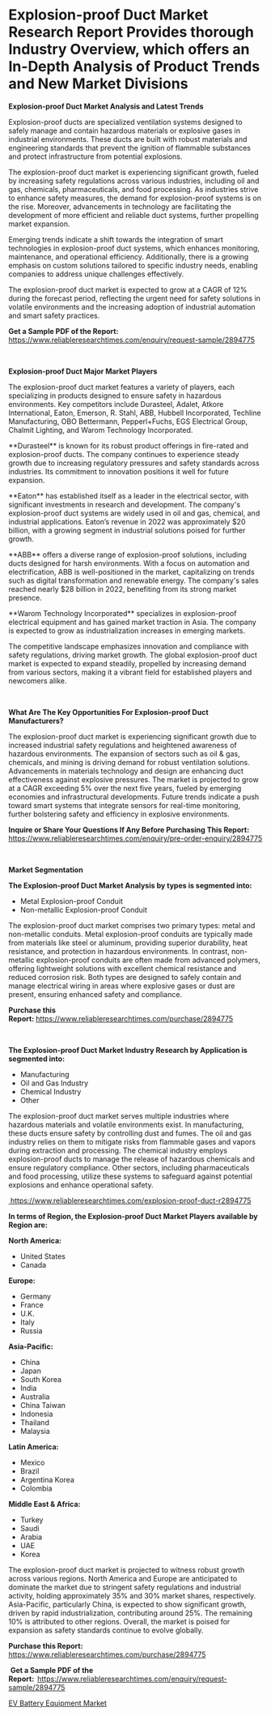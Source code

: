 <p><h1>Explosion-proof Duct Market Research Report Provides thorough Industry Overview, which offers an In-Depth Analysis of Product Trends and New Market Divisions</h1></p><p><strong>Explosion-proof Duct Market Analysis and Latest Trends</strong></p>
<p><p>Explosion-proof ducts are specialized ventilation systems designed to safely manage and contain hazardous materials or explosive gases in industrial environments. These ducts are built with robust materials and engineering standards that prevent the ignition of flammable substances and protect infrastructure from potential explosions.</p><p>The explosion-proof duct market is experiencing significant growth, fueled by increasing safety regulations across various industries, including oil and gas, chemicals, pharmaceuticals, and food processing. As industries strive to enhance safety measures, the demand for explosion-proof systems is on the rise. Moreover, advancements in technology are facilitating the development of more efficient and reliable duct systems, further propelling market expansion.</p><p>Emerging trends indicate a shift towards the integration of smart technologies in explosion-proof duct systems, which enhances monitoring, maintenance, and operational efficiency. Additionally, there is a growing emphasis on custom solutions tailored to specific industry needs, enabling companies to address unique challenges effectively.</p><p>The explosion-proof duct market is expected to grow at a CAGR of 12% during the forecast period, reflecting the urgent need for safety solutions in volatile environments and the increasing adoption of industrial automation and smart safety practices.</p></p>
<p><strong>Get a Sample PDF of the Report:&nbsp;</strong> <a href="https://www.reliableresearchtimes.com/enquiry/request-sample/2894775?utm_campaign=3184&utm_medium=2&utm_source=Github&utm_content=ia&utm_term=15032025&utm_id=explosion-proof-duct">https://www.reliableresearchtimes.com/enquiry/request-sample/2894775</a></p>
<p>&nbsp;</p>
<p><strong>Explosion-proof Duct Major Market Players</strong></p>
<p><p>The explosion-proof duct market features a variety of players, each specializing in products designed to ensure safety in hazardous environments. Key competitors include Durasteel, Adalet, Atkore International, Eaton, Emerson, R. Stahl, ABB, Hubbell Incorporated, Techline Manufacturing, OBO Bettermann, Pepperl+Fuchs, EGS Electrical Group, Chalmit Lighting, and Warom Technology Incorporated.</p><p>**Durasteel** is known for its robust product offerings in fire-rated and explosion-proof ducts. The company continues to experience steady growth due to increasing regulatory pressures and safety standards across industries. Its commitment to innovation positions it well for future expansion.</p><p>**Eaton** has established itself as a leader in the electrical sector, with significant investments in research and development. The company's explosion-proof duct systems are widely used in oil and gas, chemical, and industrial applications. Eaton’s revenue in 2022 was approximately $20 billion, with a growing segment in industrial solutions poised for further growth.</p><p>**ABB** offers a diverse range of explosion-proof solutions, including ducts designed for harsh environments. With a focus on automation and electrification, ABB is well-positioned in the market, capitalizing on trends such as digital transformation and renewable energy. The company's sales reached nearly $28 billion in 2022, benefiting from its strong market presence.</p><p>**Warom Technology Incorporated** specializes in explosion-proof electrical equipment and has gained market traction in Asia. The company is expected to grow as industrialization increases in emerging markets. </p><p>The competitive landscape emphasizes innovation and compliance with safety regulations, driving market growth. The global explosion-proof duct market is expected to expand steadily, propelled by increasing demand from various sectors, making it a vibrant field for established players and newcomers alike.</p></p>
<p>&nbsp;</p>
<p><strong>What Are The Key Opportunities For Explosion-proof Duct Manufacturers?</strong></p>
<p><p>The explosion-proof duct market is experiencing significant growth due to increased industrial safety regulations and heightened awareness of hazardous environments. The expansion of sectors such as oil & gas, chemicals, and mining is driving demand for robust ventilation solutions. Advancements in materials technology and design are enhancing duct effectiveness against explosive pressures. The market is projected to grow at a CAGR exceeding 5% over the next five years, fueled by emerging economies and infrastructural developments. Future trends indicate a push toward smart systems that integrate sensors for real-time monitoring, further bolstering safety and efficiency in explosive environments.</p></p>
<p><strong>Inquire or Share Your Questions If Any Before Purchasing This Report:</strong> <a href="https://www.reliableresearchtimes.com/enquiry/pre-order-enquiry/2894775?utm_campaign=3184&utm_medium=2&utm_source=Github&utm_content=ia&utm_term=15032025&utm_id=explosion-proof-duct">https://www.reliableresearchtimes.com/enquiry/pre-order-enquiry/2894775</a></p>
<p>&nbsp;</p>
<p><strong>Market Segmentation</strong></p>
<p><strong>The Explosion-proof Duct Market Analysis by types is segmented into:</strong></p>
<p><ul><li>Metal Explosion-proof Conduit</li><li>Non-metallic Explosion-proof Conduit</li></ul></p>
<p><p>The explosion-proof duct market comprises two primary types: metal and non-metallic conduits. Metal explosion-proof conduits are typically made from materials like steel or aluminum, providing superior durability, heat resistance, and protection in hazardous environments. In contrast, non-metallic explosion-proof conduits are often made from advanced polymers, offering lightweight solutions with excellent chemical resistance and reduced corrosion risk. Both types are designed to safely contain and manage electrical wiring in areas where explosive gases or dust are present, ensuring enhanced safety and compliance.</p></p>
<p><strong>Purchase this Report:&nbsp;</strong><a href="https://www.reliableresearchtimes.com/purchase/2894775?utm_campaign=3184&utm_medium=2&utm_source=Github&utm_content=ia&utm_term=15032025&utm_id=explosion-proof-duct">https://www.reliableresearchtimes.com/purchase/2894775</a></p>
<p>&nbsp;</p>
<p><strong>The Explosion-proof Duct Market Industry Research by Application is segmented into:</strong></p>
<p><ul><li>Manufacturing</li><li>Oil and Gas Industry</li><li>Chemical Industry</li><li>Other</li></ul></p>
<p><p>The explosion-proof duct market serves multiple industries where hazardous materials and volatile environments exist. In manufacturing, these ducts ensure safety by controlling dust and fumes. The oil and gas industry relies on them to mitigate risks from flammable gases and vapors during extraction and processing. The chemical industry employs explosion-proof ducts to manage the release of hazardous chemicals and ensure regulatory compliance. Other sectors, including pharmaceuticals and food processing, utilize these systems to safeguard against potential explosions and enhance operational safety.</p></p>
<p><a href="https://www.reliableresearchtimes.com/explosion-proof-duct-r2894775?utm_campaign=3184&utm_medium=2&utm_source=Github&utm_content=ia&utm_term=15032025&utm_id=explosion-proof-duct">&nbsp;https://www.reliableresearchtimes.com/explosion-proof-duct-r2894775</a></p>
<p><strong>In terms of Region, the Explosion-proof Duct Market Players available by Region are:</strong></p>
<p>
    <p> <strong> North America: </strong>
        <ul>
            <li>United States</li>
            <li>Canada</li>
        </ul>
        </p> 
    <p> <strong> Europe: </strong>
        <ul>
            <li>Germany</li>
            <li>France</li>
            <li>U.K.</li>
            <li>Italy</li>
            <li>Russia</li>
        </ul>
        </p> 
    <p> <strong> Asia-Pacific: </strong>
        <ul>
            <li>China</li>
            <li>Japan</li>
            <li>South Korea</li>
            <li>India</li>
            <li>Australia</li>
            <li>China Taiwan</li>
            <li>Indonesia</li>
            <li>Thailand</li>
            <li>Malaysia</li>
        </ul>
        </p> 
    <p> <strong> Latin America: </strong>
        <ul>
            <li>Mexico</li>
            <li>Brazil</li>
            <li>Argentina Korea</li>
            <li>Colombia</li>
        </ul>
        </p> 
    <p> <strong> Middle East & Africa: </strong>
        <ul>
            <li>Turkey</li>
            <li>Saudi</li>
            <li>Arabia</li>
            <li>UAE</li>
            <li>Korea</li>
        </ul>
    </p>
    </p>
<p><p>The explosion-proof duct market is projected to witness robust growth across various regions. North America and Europe are anticipated to dominate the market due to stringent safety regulations and industrial activity, holding approximately 35% and 30% market shares, respectively. Asia-Pacific, particularly China, is expected to show significant growth, driven by rapid industrialization, contributing around 25%. The remaining 10% is attributed to other regions. Overall, the market is poised for expansion as safety standards continue to evolve globally.</p></p>
<p><strong>Purchase this Report: </strong><a href="https://www.reliableresearchtimes.com/purchase/2894775?utm_campaign=3184&utm_medium=2&utm_source=Github&utm_content=ia&utm_term=15032025&utm_id=explosion-proof-duct">https://www.reliableresearchtimes.com/purchase/2894775</a></p>
<p>&nbsp;<strong>Get a Sample PDF of the Report:&nbsp;&nbsp;</strong><a href="https://www.reliableresearchtimes.com/enquiry/request-sample/2894775?utm_campaign=3184&utm_medium=2&utm_source=Github&utm_content=ia&utm_term=15032025&utm_id=explosion-proof-duct">https://www.reliableresearchtimes.com/enquiry/request-sample/2894775</a></p>
<p><strong></strong></p>
<p><p><a href="https://github.com/momossidram/Market-Research-Report-List-1/blob/main/ev-battery-equipment-market.md?utm_campaign=3184&utm_medium=2&utm_source=Github&utm_content=ia&utm_term=15032025&utm_id=explosion-proof-duct">EV Battery Equipment Market</a></p></p>